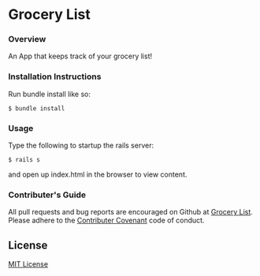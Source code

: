
# Grocery List

### Overview

An App that keeps track of your grocery list!


### Installation Instructions

Run bundle install like so: 

```
$ bundle install 

```

### Usage

Type the following to startup the rails server: 

```
$ rails s
```
and open up index.html in the browser to view content.

### Contributer's Guide

All pull requests and bug reports are encouraged on Github at [Grocery List](https://github.com/mariamfh9/Grocery-List). Please adhere to the [Contributer Covenant](https://www.contributor-covenant.org/version/1/4/code-of-conduct/) code of conduct. 

## License

[MIT License](https://opensource.org/licenses/MIT)



